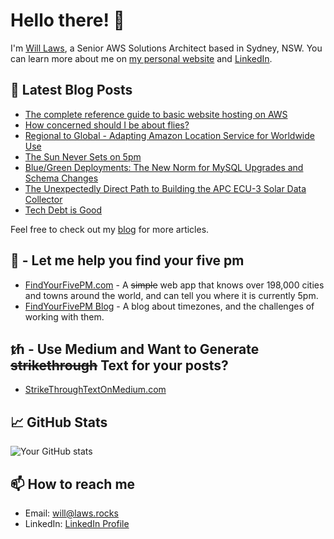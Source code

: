 # Hello there! 🖖 

I'm [Will Laws](https://laws.rocks), a Senior AWS Solutions Architect based in Sydney, NSW. You can learn more about me on [my personal website](https://laws.rocks) and [LinkedIn](https://www.linkedin.com/in/lwsw/).

## 📝 Latest Blog Posts

- [The complete reference guide to basic website hosting on AWS](https://www.123cloud.st/p/the-complete-reference-guide-to-basic)
- [How concerned should I be about flies?](https://www.123cloud.st/p/how-concerned-should-i-be-about-flies)
- [Regional to Global - Adapting Amazon Location Service for Worldwide Use](https://www.123cloud.st/p/regional-to-global-adapting-amazon)
- [The Sun Never Sets on 5pm](https://www.123cloud.st/p/the-sun-never-sets-on-5pm-part-0)
- [Blue/Green Deployments: The New Norm for MySQL Upgrades and Schema Changes](https://www.123cloud.st/p/bluegreen-deployments-the-new-norm)
- [The Unexpectedly Direct Path to Building the APC ECU-3 Solar Data Collector](https://www.123cloud.st/p/the-unexpectedly-direct-path-to-building)
- [Tech Debt is Good](https://www.123cloud.st/p/tech-debt-is-good)

Feel free to check out my [blog](https://123cloud.st) for more articles.

## 🍺 - Let me help you find your five pm

- [FindYourFivePM.com](https://findyourfivepm.com) - A ~~simple~~ web app that knows over 198,000 cities and towns around the world, and can tell you where it is currently 5pm.
- [FindYourFivePM Blog](https://findyourfivepm.com/blog) - A blog about timezones, and the challenges of working with them.

## ᵺ - Use Medium and Want to Generate ~~strikethrough~~ Text for your posts?

- [StrikeThroughTextOnMedium.com](https://strikethroughtextonmedium.com)

## 📈 GitHub Stats

![Your GitHub stats](https://github-readme-stats.vercel.app/api?username=jeeshofone&show_icons=true)

## 📫 How to reach me

- Email: [will@laws.rocks](mailto:will@laws.rocks)
- LinkedIn: [LinkedIn Profile](https://www.linkedin.com/in/lwsw/)
